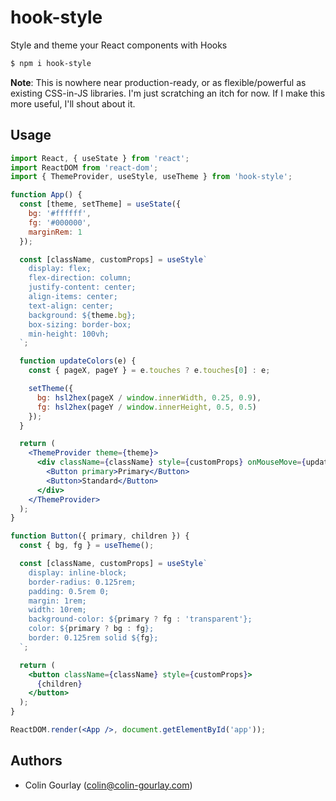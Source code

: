 # hook-style

Style and theme your React components with Hooks

```sh
$ npm i hook-style
```

**Note**: This is nowhere near production-ready, or as flexible/powerful as existing CSS-in-JS libraries. I'm just scratching an itch for now. If I make this more useful, I'll shout about it.

## Usage

```jsx
import React, { useState } from 'react';
import ReactDOM from 'react-dom';
import { ThemeProvider, useStyle, useTheme } from 'hook-style';

function App() {
  const [theme, setTheme] = useState({
    bg: '#ffffff',
    fg: '#000000',
    marginRem: 1
  });

  const [className, customProps] = useStyle`
    display: flex;
    flex-direction: column;
    justify-content: center;
    align-items: center;
    text-align: center;
    background: ${theme.bg};
    box-sizing: border-box;
    min-height: 100vh;
  `;

  function updateColors(e) {
    const { pageX, pageY } = e.touches ? e.touches[0] : e;

    setTheme({
      bg: hsl2hex(pageX / window.innerWidth, 0.25, 0.9),
      fg: hsl2hex(pageY / window.innerHeight, 0.5, 0.5)
    });
  }

  return (
    <ThemeProvider theme={theme}>
      <div className={className} style={customProps} onMouseMove={updateColors} onTouchMove={updateColors}>
        <Button primary>Primary</Button>
        <Button>Standard</Button>
      </div>
    </ThemeProvider>
  );
}

function Button({ primary, children }) {
  const { bg, fg } = useTheme();

  const [className, customProps] = useStyle`
    display: inline-block;
    border-radius: 0.125rem;
    padding: 0.5rem 0;
    margin: 1rem;
    width: 10rem;
    background-color: ${primary ? fg : 'transparent'};
    color: ${primary ? bg : fg};
    border: 0.125rem solid ${fg};
  `;

  return (
    <button className={className} style={customProps}>
      {children}
    </button>
  );
}

ReactDOM.render(<App />, document.getElementById('app'));
```

## Authors

- Colin Gourlay ([colin@colin-gourlay.com](mailto:colin@colin-gourlay.com))
